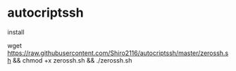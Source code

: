 # autocriptssh

install

wget https://raw.githubusercontent.com/Shiro2116/autocriptssh/master/zerossh.sh && chmod +x zerossh.sh && ./zerossh.sh
